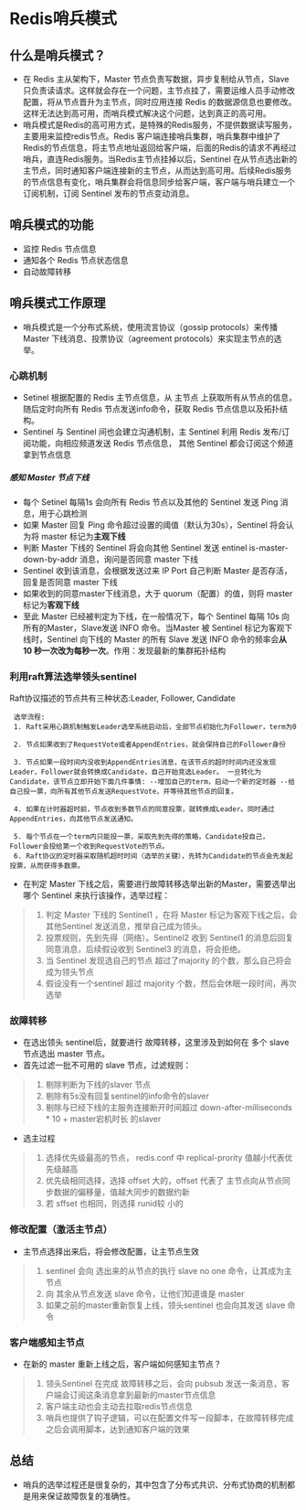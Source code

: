 # Redis哨兵模式

## 什么是哨兵模式？

* 在 Redis 主从架构下，Master 节点负责写数据，异步复制给从节点，Slave 只负责读请求。这样就会存在一个问题，主节点挂了，需要运维人员手动修改配置，将从节点晋升为主节点，同时应用连接 Redis 的数据源信息也要修改。这样无法达到高可用，而哨兵模式解决这个问题，达到真正的高可用。
* 哨兵模式是Redis的高可用方式，是特殊的Redis服务，不提供数据读写服务，主要用来监控redis节点。Redis 客户端连接哨兵集群，哨兵集群中维护了Redis的节点信息，将主节点地址返回给客户端，后面的Redis的请求不再经过哨兵，直连Redis服务。当Redis主节点挂掉以后，Sentinel 在从节点选出新的主节点，同时通知客户端连接新的主节点，从而达到高可用。后续Redis服务的节点信息有变化，哨兵集群会将信息同步给客户端，客户端与哨兵建立一个订阅机制，订阅 Sentinel 发布的节点变动消息。

## 哨兵模式的功能

* 监控 Redis 节点信息
* 通知各个 Redis 节点状态信息
* 自动故障转移

## 哨兵模式工作原理

* 哨兵模式是一个分布式系统，使用流言协议（gossip protocols）来传播 Master 下线消息、投票协议（agreement protocols）来实现主节点的选举。

### 心跳机制

* Setinel 根据配置的 Redis 主节点信息，从 主节点 上获取所有从节点的信息，随后定时向所有 Redis 节点发送info命令，获取 Redis 节点信息以及拓扑结构。
* Sentinel 与 Sentinel 间也会建立沟通机制，主 Sentinel 利用 Redis 发布/订阅功能，向相应频道发送 Redis 节点信息， 其他 Sentinel 都会订阅这个频道拿到节点信息

##### 感知 Master 节点下线

* 每个 Setinel 每隔1s 会向所有 Redis 节点以及其他的 Sentinel 发送 Ping 消息，用于心跳检测
* 如果 Master 回复 Ping 命令超过设置的阈值（默认为30s），Sentinel 将会认为将 master 标记为**主观下线**
* 判断 Master 下线的 Sentinel 将会向其他 Sentinel 发送 entinel is-master-down-by-addr 消息，询问是否同意 master 下线
* Sentinel 收到该消息，会根据发送过来 IP Port 自己判断 Master 是否存活，回复是否同意 master 下线
* 如果收到的同意master下线消息，大于 quorum（配置）的值，则将 master 标记为**客观下线**
* 至此 Master 已经被判定为下线，在一般情况下，每个 Sentinel 每隔 10s 向所有的Master，Slave发送 INFO 命令。当Master 被 Sentinel 标记为客观下线时，Sentinel 向下线的 Master 的所有 Slave 发送 INFO 命令的频率会**从 10 秒一次改为每秒一次**。作用：发现最新的集群拓扑结构

### 利用raft算法选举领头sentinel

 Raft协议描述的节点共有三种状态:Leader, Follower, Candidate

```
 选举流程: 
 1. Raft采用心跳机制触发Leader选举系统启动后，全部节点初始化为Follower，term为0

 2. 节点如果收到了RequestVote或者AppendEntries，就会保持自己的Follower身份

 3. 节点如果一段时间内没收到AppendEntries消息，在该节点的超时时间内还没发现Leader，Follower就会转换成Candidate，自己开始竞选Leader。 一旦转化为Candidate，该节点立即开始下面几件事情: --增加自己的term，启动一个新的定时器 --给自己投一票，向所有其他节点发送RequestVote，并等待其他节点的回复。

 4. 如果在计时器超时前，节点收到多数节点的同意投票，就转换成Leader。同时通过 AppendEntries，向其他节点发送通知。

 5. 每个节点在一个term内只能投一票，采取先到先得的策略，Candidate投自己， Follower会投给第一个收到RequestVote的节点。
 6. Raft协议的定时器采取随机超时时间（选举的关键），先转为Candidate的节点会先发起投票，从而获得多数票。
```



* 在判定 Master 下线之后，需要进行故障转移选举出新的Master，需要选举出哪个 Sentinel 来执行该操作，选举过程：

> 1. 判定 Master 下线的 Sentinel1 ，在将 Master 标记为客观下线之后，会其他Sentinel 发送消息，推举自己成为领头。
> 2. 投票规则，先到先得（网络）。Sentinel2 收到 Sentinel1 的消息后回复同意消息，后续假设收到 Sentinel3 的消息，将会拒绝。
> 3. 当 Sentinel 发现选自己的节点 超过了majority 的个数，那么自己将会成为领头节点
> 4. 假设没有一个sentinel 超过 majority 个数，然后会休眠一段时间，再次选举

### 故障转移

* 在选出领头 sentinel后，就要进行 故障转移，这里涉及到如何在 多个 slave 节点选出 master 节点。
* 首先过滤一批不可用的 slave 节点，过滤规则：

> 1. 剔除判断为下线的slaver 节点
> 2. 剔除有5s没有回复sentinel的info命令的slaver
> 3. 剔除与已经下线的主服务连接断开时间超过 down-after-milliseconds * 10 + master宕机时长 的slaver

* 选主过程

>1. 选择优先级最高的节点， redis.conf 中 replical-prority 值越小代表优先级越高
>2. 优先级相同选择，选择 offset 大的，offset 代表了 主节点向从节点同步数据的偏移量，值越大同步的数据约新
>3. 若 sffset 也相同，则选择 runid较 小的

### 修改配置（激活主节点）

* 主节点选择出来后，将会修改配置，让主节点生效

> 1. sentinel 会向 选出来的从节点的执行 slave no one 命令，让其成为主节点
> 2. 向 其余从节点发送 slave 命令，让他们知道谁是 master
> 3. 如果之前的master重新恢复上线，领头sentinel 也会向其发送 slave 命令

### 客户端感知主节点

* 在新的 master 重新上线之后，客户端如何感知主节点？

> 1. 领头Sentinel 在完成 故障转移之后，会向 pubsub 发送一条消息，客户端会订阅这条消息拿到最新的master节点信息
> 2. 客户端主动也会主动去拉取redis节点信息
> 3. 哨兵也提供了钩子逻辑，可以在配置文件写一段脚本，在故障转移完成之后会调用脚本，达到通知客户端的效果

## 总结

* 哨兵的选举过程还是很复杂的，其中包含了分布式共识、分布式协商的机制都是用来保证故障恢复的准确性。
